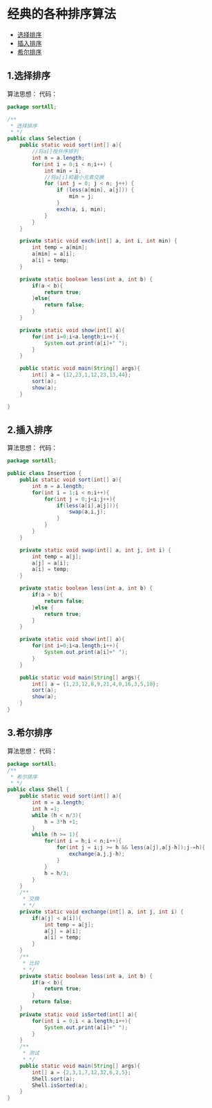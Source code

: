 # 经典的各种排序算法
* [选择排序](https://github.com/Hi-world-DF/Interview-knowledge-points/blob/master/LeetCode/sort.md#1%E9%80%89%E6%8B%A9%E6%8E%92%E5%BA%8F)
* [插入排序](https://github.com/Hi-world-DF/Interview-knowledge-points/blob/master/LeetCode/sort.md#2%E6%8F%92%E5%85%A5%E6%8E%92%E5%BA%8F)
* [希尔排序](https://github.com/Hi-world-DF/Interview-knowledge-points/blob/master/LeetCode/sort.md#3%E5%B8%8C%E5%B0%94%E6%8E%92%E5%BA%8F)

## 1.选择排序
算法思想：
代码：
``` java 
package sortAll;

/**
 * 选择排序
 * */
public class Selection {
    public static void sort(int[] a){
        //将a[]按升序排列
        int n = a.length;
        for(int i = 0;i < n;i++) {
            int min = i;
            //将a[i]和最小元素交换
            for (int j = 0; j < n; j++) {
                if (less(a[min], a[j])) {
                    min = j;
                }
                exch(a, i, min);
            }
        }
    }

    private static void exch(int[] a, int i, int min) {
        int temp = a[min];
        a[min] = a[i];
        a[i] = temp;
    }

    private static boolean less(int a, int b) {
        if(a < b){
            return true;
        }else{
            return false;
        }
    }

    private static void show(int[] a){
        for(int i=0;i<a.length;i++){
            System.out.print(a[i]+" ");
        }
    }

    public static void main(String[] args){
        int[] a = {12,23,1,12,23,13,44};
        sort(a);
        show(a);
    }

}
```

## 2.插入排序
算法思想：
代码：
``` java
package sortAll;

public class Insertion {
    public static void sort(int[] a){
        int n = a.length;
        for(int i = 1;i < n;i++){
            for(int j = 0;j<i;j++){
                if(less(a[i],a[j])){
                    swap(a,i,j);
                }
            }
        }
    }

    private static void swap(int[] a, int j, int i) {
        int temp = a[j];
        a[j] = a[i];
        a[i] = temp;
    }

    private static boolean less(int a, int b) {
        if(a > b){
            return false;
        }else {
            return true;
        }
    }

    private static void show(int[] a){
        for(int i=0;i<a.length;i++){
            System.out.print(a[i]+" ");
        }
    }

    public static void main(String[] args){
        int[] a = {1,23,12,8,9,21,4,0,16,3,5,18};
        sort(a);
        show(a);
    }
}
```

## 3.希尔排序
算法思想：
代码：
``` java
package sortAll;
/**
 * 希尔排序
 * */
public class Shell {
    public static void sort(int[] a){
        int n = a.length;
        int h =1;
        while (h < n/3){
            h = 3*h +1;
        }
        while (h >= 1){
            for(int i = h;i < n;i++){
                for(int j = i;j >= h && less(a[j],a[j-h]);j-=h){
                    exchange(a,j,j-h);
                }
            }
            h = h/3;
        }
    }
    /**
     * 交换
     * */
    private static void exchange(int[] a, int j, int i) {
        if(a[j] < a[i]){
            int temp = a[j];
            a[j] = a[i];
            a[i] = temp;
        }
    }
    /**
     * 比较
     * */
    private static boolean less(int a, int b) {
        if(a < b){
            return true;
        }
        return false;
    }
    private static void isSorted(int[] a){
        for(int i = 0;i < a.length;i++){
            System.out.print(a[i]+" ");
        }
    }
    /**
     * 测试
     * */
    public static void main(String[] args){
        int[] a = {2,3,1,7,12,32,6,2,5};
        Shell.sort(a);
        Shell.isSorted(a);
    }
}

```
